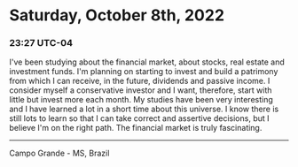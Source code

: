 # Saturday, October 8th, 2022

### 23:27 UTC-04

I've been studying about the financial market, about stocks, real estate and investment
funds. I'm planning on starting to invest and build a patrimony from which I can
receive, in the future, dividends and passive income. I consider myself a conservative
investor and I want, therefore, start with little but invest more each month. My
studies have been very interesting and I have learned a lot in a short time about
this universe. I know there is still lots to learn so that I can take correct and
assertive decisions, but I believe I'm on the right path. The financial market is
truly fascinating.

---

Campo Grande - MS, Brazil

